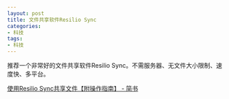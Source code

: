 ```yaml
---
layout: post
title: 文件共享软件Resilio Sync
categories:
- 科技
tags:
- 科技
---
```


 推荐一个非常好的文件共享软件Resilio Sync。不需服务器、无文件大小限制、速度快、多平台。

 [使用Resilio Sync共享文件【附操作指南】 - 简书](http://www.jianshu.com/p/49d136879bb8)